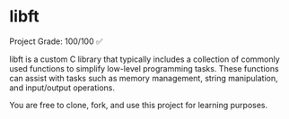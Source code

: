 # libft
 Project Grade:  100/100 ✅

libft is a custom C library that typically includes a collection of commonly used functions to simplify low-level programming tasks. These functions can assist with tasks such as memory management, string manipulation, and input/output operations.

You are free to clone, fork, and use this project for learning purposes.
